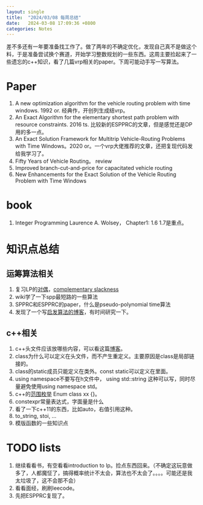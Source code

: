 ```yaml
---
layout: single
title:  "2024/03/08 每周总结"
date:   2024-03-08 17:09:36 +0800
categories: Notes
---
```

差不多还有一年要准备找工作了。做了两年的不确定优化，发现自己真不是做这个料，于是准备尝试换个赛道，开始学习整数规划的一些东西。这周主要捡起来了一些遗忘的c++知识，看了几篇vrp相关的paper。下周可能动手写一写算法。

# Paper

1. A new optimization algorithm for the vehicle routing problem with time windows. 1992 or. 经典作，开创列生成结vrp。
2. An Exact Algorithm for the elementary shortest path problem with resource constraints. 2016 ts. 比较新的ESPPRC的文章，但是感觉还是DP用的多一点。
3. An Exact Solution Framework for Multitrip Vehicle-Routing Problems with Time Windows。2020 or。一个vrp大佬推荐的文章，还把复现代码发给我学习了。
4. Fifty Years of Vehicle Routing。 review 
5. Improved branch-cut-and-price for capacitated vehicle routing
6. New Enhancements for the Exact Solution of the Vehicle Routing Problem with Time Windows

# book

1. Integer Programming Laurence A. Wolsey， Chapter1: 1.6 1.7是重点。


 




# 知识点总结

## 运筹算法相关

1. 复习LP的[对偶][lp-dual]，[complementary slackness][cs]
2. wiki学了一下spp最短路的一些算法
3. SPPRC和ESPPRC的paper，什么是pseudo-polynomial time算法
4. 发现了一个写[启发算法的博客][o-blog]，有时间研究一下。

## c++相关
1. c++头文件应该放哪些内容，可以看这篇[博客][zhishi-1]。
2. class为什么可以定义在头文件，而不产生重定义。主要原因是class是局部链接的。
3. class的static成员只能定义在类外。const static可以定义在里面。
4. using namespace不要写在h文件中， using std::string 这种可以写，同时尽量避免使用using namespace std。
5. c++的[范围枚举][enum-class] Enum class xx {}。
6. constexpr常量表达式，字面量是什么
7. 看了一下c++11的东西，比如auto，右值引用这种。
8. to_string, stoi, ... 
9. 模版函数的一些知识点







# TODO lists

1. 继续看看书，有空看看introduction to lp。捡点东西回来。（不确定这玩意做多了，人都魔怔了，搞得概率统计不太会，算法也不太会了。。。。可能还是我太垃圾了，这不会那不会）
2. 看看面经，刷刷leecode。
3. 先把ESPPRC复现了。 



[zhishi-1]: https://www.runoob.com/w3cnote/cpp-header.html 
[lp-dual]: https://en.wikipedia.org/wiki/Dual_linear_program
[cs]: https://www.matem.unam.mx/~omar/math340/comp-slack.html
[enum-class]: https://learn.microsoft.com/zh-cn/cpp/cpp/enumerations-cpp?view=msvc-170
[o-blog]: https://jiangshibiao.github.io/Vehicle-Routing-Problem/